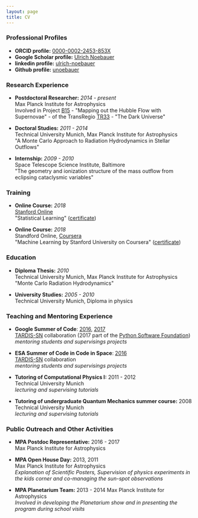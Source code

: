 ```yaml
---
layout: page
title: CV
---
```


### Professional Profiles

  * __ORCID profile:__ [0000-0002-2453-853X][myorcid]  
  * __Google Scholar profile:__ [Ulrich Noebauer][myscholar]  
  * __linkedin profile:__ [ulrich-noebauer][mylinkedin]  
  * __Github profile:__ [unoebauer][mygithub]  

### Research Experience

  * __Postdoctoral Researcher:__ _2014 - present_  
   Max Planck Institute for Astrophysics  
   Involved in Project [B15][b15] - "Mapping out the Hubble Flow with Supernovae" - of the TransRegio [TR33][tr33] - "The Dark Universe"

  * __Doctoral Studies:__ _2011 - 2014_  
   Technical University Munich, Max Planck Institute for Astrophysics  
  "A Monte Carlo Approach to Radiation Hydrodynamics in Stellar Outflows"

  * __Internship:__ _2009 - 2010_  
   Space Telescope Science Institute, Baltimore  
   "The geometry and ionization structure of the mass outflow from eclipsing cataclysmic variables"

### Training

  * __Online Course:__ _2018_  
    [Stanford Online][stanfordlink]  
    "Statistical Learning" ([certificate][statlearncertificate])

  * __Online Course:__ _2018_  
    Standford Online, [Coursera][courseralink]  
    "Machine Learning by Stanford University on Coursera" ([certificate][courseracertificate])

### Education

  * __Diploma Thesis:__ _2010_  
   Technical University Munich, Max Planck Institute for Astrophysics  
   "Monte Carlo Radiation Hydrodynamics"

  * __University Studies:__ _2005 - 2010_  
   Technical University Munich, Diploma in physics  

### Teaching and Mentoring Experience

  * __Google Summer of Code__: [2016][gsoc2016], [2017][gsoc2017]   
    [TARDIS-SN][tardis] collaboration (2017 part of the [Python Software Foundation][psf])  
    _mentoring students and supervisings projects_

  * __ESA Summer of Code in Code in Space__: [2016][socis2016]  
    [TARDIS-SN][tardis] collaboration  
    _mentoring students and supervisings projects_

  * __Tutoring of Computational Physics I:__ 2011 - 2012  
   Technical University Munich  
   _lecturing and supervising tutorials_

  * __Tutoring of undergraduate Quantum Mechanics summer course:__ 2008  
   Technical University Munich  
   _lecturing and supervising tutorials_

### Public Outreach and Other Activities

  * __MPA Postdoc Representative:__ 2016 - 2017  
   Max Planck Institute for Astrophysics  

  * __MPA Open House Day:__ 2013, 2011  
   Max Planck Institute for Astrophysics  
   _Explanation of Scientific Posters, Supervision of physics experiments in the kids corner and co-managing the sun-spot observations_

  * __MPA Planetarium Team:__ 2013 - 2014
  Max Planck Institute for Astrophysics  
  _Involved in developing the Planetarium show and in presenting the program during school visits_


[b15]: http://darkuniverse.uni-hd.de/view/Main/ProjectB15
[tr33]: http://darkuniverse.uni-hd.de/view/Main/WebHome 
[tardis]: https://github.com/tardis-sn/tardis
[psf]: http://python-gsoc.org/2017/#ideas
[gsoc2016]: https://summerofcode.withgoogle.com/archive/2016/organizations/
[gsoc2017]: https://summerofcode.withgoogle.com/organizations/?sp-page=2
[socis2016]: http://www.esa.int/Our_Activities/Space_Engineering_Technology/SOCIS_The_ESA_Summer_of_Code_in_Space
[mygithub]: https://github.com/unoebauer
[myorcid]: https://orcid.org/0000-0002-2453-853X
[myscholar]: https://scholar.google.de/citations?user=gB49C0sAAAAJ&hl=de
[mylinkedin]: https://linkedin.com/in/ulrich-noebauer/
[courseracertificate]: https://www.coursera.org/account/accomplishments/certificate/8B84SLD8TJZD
[courseralink]: https://www.coursera.org/
[statlearncertificate]: https://prod-cert-bucket.s3.amazonaws.com/downloads/5ac9c48254ad4972bcbb623f14349359/Statement.pdf
[stanfordlink]: https://lagunita.stanford.edu/
